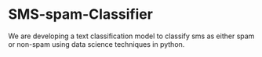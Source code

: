 # SMS-spam-Classifier
We are developing a text classification model to classify sms as either spam or non-spam using data science techniques in python.
